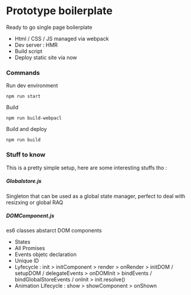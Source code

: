 # Prototype boilerplate

Ready to go single page boilerplate 
  - Html / CSS / JS managed via webpack
  - Dev server : HMR 
  - Build script
  - Deploy static site via now

### Commands

Run dev environment 
```
npm run start
```

Build
```
npm run build-webpacl
```

Build and deploy
```
npm run build
```

### Stuff to know
This is a pretty simple setup, here are some interesting stuffs tho : 
##### Globalstore.js
Singleton that can be used as a global state manager, perfect to deal with resizxing or global RAQ 

##### DOMComponent.js
es6 classes abstarct DOM components
- States
- All Promises
- Events objetc declaration
- Unique ID
- Lyfecycle : init > initComponent > render > onRender > initDOM / setupDOM / delegateEvents > onDOMInit > bindEvents / bindGlobalStoreEvents / onInit > init.resolve() 
- Animation Lifecycle : show > showComponent > onShown

